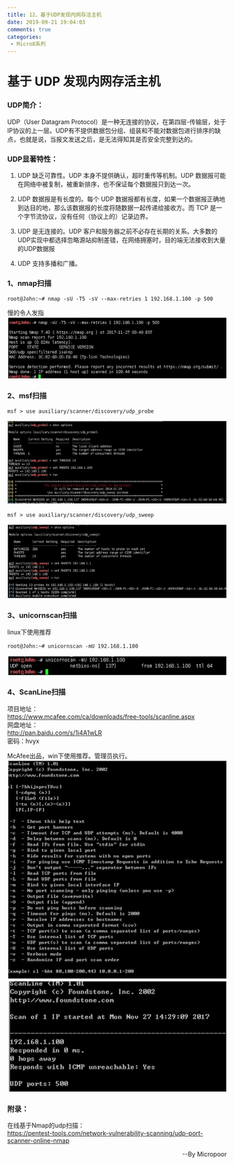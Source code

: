 ```yaml
---
title: 12、基于UDP发现内网存活主机
date: 2019-09-21 19:04:03
comments: true
categories: 
 - Micro8系列
---
```



# 基于 UDP 发现内网存活主机

### UDP简介：
UDP（User Datagram Protocol）是一种无连接的协议，在第四层-传输层，处于IP协议的上一层。UDP有不提供数据包分组、组装和不能对数据包进行排序的缺点，也就是说，当报文发送之后，是无法得知其是否安全完整到达的。

### UDP显著特性：
1. UDP 缺乏可靠性。UDP 本身不提供确认，超时重传等机制。UDP 数据报可能在网络中被复制，被重新排序，也不保证每个数据报只到达一次。  

2. UDP 数据报是有长度的。每个 UDP 数据报都有长度，如果一个数据报正确地到达目的地，那么该数据报的长度将随数据一起传递给接收方。而 TCP 是一个字节流协议，没有任何（协议上的）记录边界。

3. UDP 是无连接的。UDP 客户和服务器之前不必存在长期的关系。大多数的UDP实现中都选择忽略源站抑制差错，在网络拥塞时，目的端无法接收到大量的UDP数据报

4. UDP 支持多播和广播。

### 1、nmap扫描
```code
root@John:~# nmap -sU -T5 -sV --max-retries 1 192.168.1.100 -p 500
```  
慢的令人发指  
![](../do/media/d72422cf94838311f188ab28855607d8.jpg)

### 2、msf扫描

```code
msf > use auxiliary/scanner/discovery/udp_probe
```  
![](../do/media/bc1606e0634d5b82b4067bad86f3344a.jpg)  

```code
msf > use auxiliary/scanner/discovery/udp_sweep
```  
![](../do/media/644ad38c39a0f2bf861b3c623106f48a.jpg)

### 3、unicornscan扫描

linux下使用推荐  
```code
root@John:~# unicornscan -mU 192.168.1.100
```  
![](../do/media/13b2da3f39b189f06cbef691c8a58b79.jpg)

### 4、ScanLine扫描
项目地址：  
https://www.mcafee.com/ca/downloads/free-tools/scanline.aspx  
网盘地址：  
http://pan.baidu.com/s/1i4A1wLR  
密码：hvyx

McAfee出品，win下使用推荐。管理员执行。  
![](../do/media/d3fdd900da379ed4c465e58fb5db4b46.jpg)  
![](../do/media/08e8b1ff1f1a750224a3e98f3c7bb04e.jpg)  


### 附录：

在线基于Nmap的udp扫描：  
https://pentest-tools.com/network-vulnerability-scanning/udp-port-scanner-online-nmap

<p align="right">--By  Micropoor </p>
